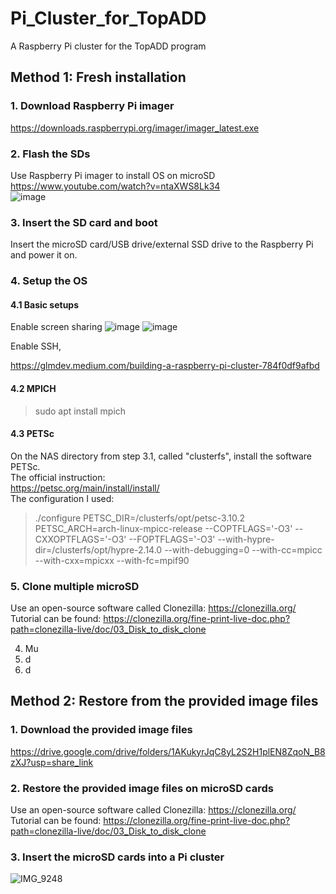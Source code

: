# Pi_Cluster_for_TopADD
A Raspberry Pi cluster for the TopADD program

## Method 1: Fresh installation

### 1. Download Raspberry Pi imager
https://downloads.raspberrypi.org/imager/imager_latest.exe <br>
   
### 2. Flash the SDs
Use Raspberry Pi imager to install OS on microSD <br>
https://www.youtube.com/watch?v=ntaXWS8Lk34 <br>
![image](https://user-images.githubusercontent.com/19493039/236716118-559bbcb7-0bce-4ec0-99e0-819e191e2d1e.png) <br>

### 3. Insert the SD card and boot
Insert the microSD card/USB drive/external SSD drive to the Raspberry Pi and power it on.

### 4. Setup the OS

#### 4.1 Basic setups
Enable screen sharing
![image](https://user-images.githubusercontent.com/19493039/236723444-743861a7-bd64-4de4-8e89-32581a72d0b0.png)
![image](https://user-images.githubusercontent.com/19493039/236728172-8e493577-d68f-4e60-b645-2ea88bf02a1d.png)

Enable SSH,  

https://glmdev.medium.com/building-a-raspberry-pi-cluster-784f0df9afbd <br>

#### 4.2 MPICH
> sudo apt install mpich

#### 4.3 PETSc
On the NAS directory from step 3.1, called "clusterfs", install the software PETSc. <br>
The official instruction: <br>
https://petsc.org/main/install/install/ <br>
The configuration I used: <br>
> ./configure PETSC_DIR=/clusterfs/opt/petsc-3.10.2 PETSC_ARCH=arch-linux-mpicc-release --COPTFLAGS='-O3' --CXXOPTFLAGS='-O3' --FOPTFLAGS='-O3' --with-hypre-dir=/clusterfs/opt/hypre-2.14.0 --with-debugging=0 --with-cc=mpicc --with-cxx=mpicxx --with-fc=mpif90  <br>
       
### 5. Clone multiple microSD
Use an open-source software called Clonezilla: https://clonezilla.org/
Tutorial can be found: https://clonezilla.org/fine-print-live-doc.php?path=clonezilla-live/doc/03_Disk_to_disk_clone
    
4. Mu
5. d
6. d


## Method 2: Restore from the provided image files
### 1. Download the provided image files
   https://drive.google.com/drive/folders/1AKukyrJqC8yL2S2H1plEN8ZqoN_B8zXJ?usp=share_link
   
### 2. Restore the provided image files on microSD cards
   Use an open-source software called Clonezilla: https://clonezilla.org/
   Tutorial can be found: https://clonezilla.org/fine-print-live-doc.php?path=clonezilla-live/doc/03_Disk_to_disk_clone

### 3. Insert the microSD cards into a Pi cluster

![IMG_9248](https://user-images.githubusercontent.com/19493039/236486047-83bff4b4-61f6-40b2-8cef-3ce520924f31.png)
